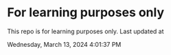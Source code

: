 # For learning purposes only
This repo is for learning purposes only.
Last updated at

Wednesday, March 13, 2024 4:01:37 PM

